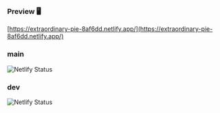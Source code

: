 ### Preview  🖥️
[https://extraordinary-pie-8af6dd.netlify.app/](https://extraordinary-pie-8af6dd.netlify.app/)

### main
![Netlify Status](https://api.netlify.com/api/v1/badges/15fc885f-caab-42a2-9e6f-ca1d06caa9db/deploy-status?branch=main)

### dev
![Netlify Status](https://api.netlify.com/api/v1/badges/15fc885f-caab-42a2-9e6f-ca1d06caa9db/deploy-status?branch=dev)

